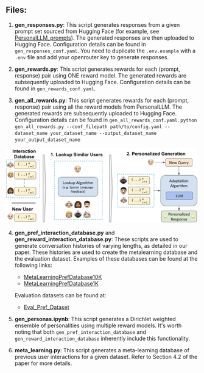 ## Files:

1. **gen_responses.py**: This script generates responses from a given prompt set sourced from Hugging Face (for example, see [PersonalLLM_prompts](https://huggingface.co/datasets/namkoong-lab/PersonalLLM_prompts)). The generated responses are then uploaded to Hugging Face. Configuration details can be found in `gen_responses_conf.yaml`.
You need to duplicate the `.env.example` with a `.env` file and add your openrouter key to generate responses.

2. **gen_rewards.py**: This script generates rewards for each (prompt, response) pair using ONE reward model. The generated rewards are subsequently uploaded to Hugging Face. Configuration details can be found in `gen_rewards_conf.yaml`.

3. **gen_all_rewards.py**: This script generates rewards for each (prompt, response) pair using all the reward models from PersonalLLM. The generated rewards are subsequently uploaded to Hugging Face. Configuration details can be found in `gen_all_rewards_conf.yaml`.
`python gen_all_rewards.py --conf_filepath path/to/config.yaml --dataset_name your_dataset_name --output_dataset_name your_output_dataset_name`

![Figure](../assets/metalearn_fig.png)

4. **gen_pref_interaction_database.py** and **gen_reward_interaction_database.py**: These scripts are used to generate conversation histories of varying lengths, as detailed in our paper. These histories are used to create the metalearning database and the evaluation dataset. Examples of these databases can be found at the following links:

    - [MetaLearningPrefDatabase10K](https://huggingface.co/datasets/andrewsiah/MetaLearningPrefDatabase10K)
    - [MetaLearningPrefDatabase1K](https://huggingface.co/datasets/andrewsiah/MetaLearningPrefDatabase1K)

    Evaluation datasets can be found at:

    - [Eval_Pref_Dataset](https://huggingface.co/datasets/namkoong-lab/PersonalLLM_Eval)

5. **gen_personas.ipynb**: This script generates a Dirichlet weighted ensemble of personalities using multiple reward models. It's worth noting that both `gen_pref_interaction_database` and `gen_reward_interaction_database` inherently include this functionality.

6. **meta_learning.py**: This script generates a meta-learning database of previous user interactions for a given dataset. Refer to Section 4.2 of the paper for more details. 